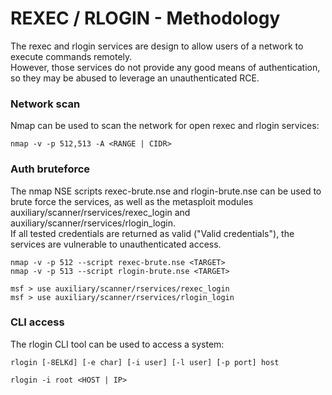 # REXEC / RLOGIN - Methodology

The rexec and rlogin services are design to allow users of a network to execute
commands remotely.  
However, those services do not provide any good means of authentication, so
they may be abused to leverage an unauthenticated RCE.

### Network scan

Nmap can be used to scan the network for open rexec and rlogin services:

```
nmap -v -p 512,513 -A <RANGE | CIDR>
```

### Auth bruteforce

The nmap NSE scripts rexec-brute.nse and rlogin-brute.nse can be used to brute
force the services, as well as the metasploit modules
auxiliary/scanner/rservices/rexec_login and
auxiliary/scanner/rservices/rlogin_login.  
If all tested credentials are returned as valid ("Valid
credentials"), the services are vulnerable to unauthenticated access.

```
nmap -v -p 512 --script rexec-brute.nse <TARGET>
nmap -v -p 513 --script rlogin-brute.nse <TARGET>

msf > use auxiliary/scanner/rservices/rexec_login
msf > use auxiliary/scanner/rservices/rlogin_login
```

### CLI access

The rlogin CLI tool can be used to access a system:

```
rlogin [-8ELKd] [-e char] [-i user] [-l user] [-p port] host

rlogin -i root <HOST | IP>
```
